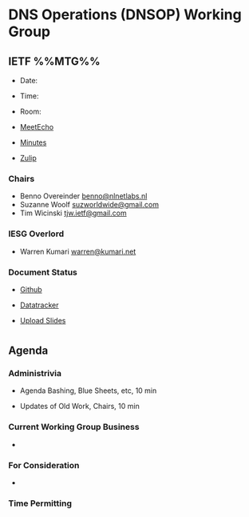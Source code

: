 
# DNS Operations (DNSOP) Working Group
## IETF %%MTG%%

* Date:
* Time:
* Room:

* [MeetEcho](https://meetings.conf.meetecho.com/ietf%%MTG%%/?group=dnsop&short=&item=1)
* [Minutes](https://codimd.ietf.org/notes-ietf-%%MTG%%-dnsop)
* [Zulip](https://zulip.ietf.org/#narrow/stream/dnsop)


### Chairs
* Benno Overeinder [benno@nlnetlabs.nl](benno@nlnetlabs.nl)
* Suzanne Woolf [suzworldwide@gmail.com](suzworldwide@gmail.com)
* Tim Wicinski [tjw.ietf@gmail.com](tjw.ietf@gmail.com)

### IESG Overlord
* Warren Kumari [warren@kumari.net](warren@kumari.net)

### Document Status
* [Github](https://github.com/ietf-wg-dnsop/wg-materials/blob/main/dnsop-document-status.md)
* [Datatracker](https://datatracker.ietf.org/wg/dnsop/documents/)

* [Upload Slides](https://datatracker.ietf.org/meeting/%%MTG%%/session/dnsop)

#
## Agenda

### Administrivia

* Agenda Bashing, Blue Sheets, etc,  10 min

* Updates of Old Work, Chairs, 10 min

### Current Working Group Business

*


### For Consideration

*


### Time Permitting

